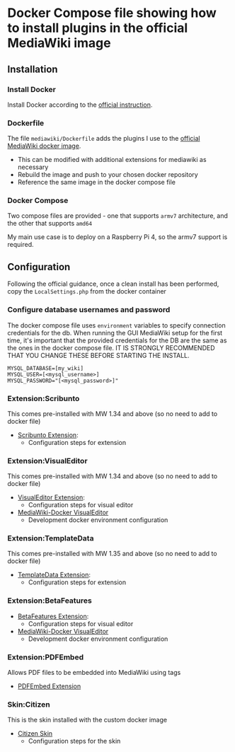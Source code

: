 # Docker Compose file showing how to install plugins in the official MediaWiki image

## Installation

### Install Docker

Install Docker according to the [official
instruction](https://docs.docker.com/install/linux/docker-ce/debian/#install-using-the-repository).

### Dockerfile

The file `mediawiki/Dockerfile` adds the plugins I use to the [official
MediaWiki docker image](https://hub.docker.com/_/mediawiki/).

- This can be modified with additional extensions for mediawiki as necessary
- Rebuild the image and push to your chosen docker repository
- Reference the same image in the docker compose file

### Docker Compose

Two compose files are provided - one that supports `armv7` architecture, and the other that supports `amd64`

My main use case is to deploy on a Raspberry Pi 4, so the armv7 support is required.

## Configuration

Following the official guidance, once a clean install has been performed, copy the `LocalSettings.php` from the docker container

### Configure database usernames and password

The docker compose file uses `environment` variables to specify connection credentials for the db. When running the GUI MediaWiki setup for the first time, it's important that the provided credentials for the DB are the same as the ones in the docker compose file. IT IS STRONGLY RECOMMENDED THAT YOU CHANGE THESE BEFORE STARTING THE INSTALL.

```
MYSQL_DATABASE=[my_wiki]
MYSQL_USER=[<mysql_username>]
MYSQL_PASSWORD="[<mysql_password>]"
```

### Extension:Scribunto

This comes pre-installed with MW 1.34 and above (so no need to add to docker file)

- [Scribunto Extension](https://www.mediawiki.org/wiki/Extension:Scribunto): 
  - Configuration steps for extension

### Extension:VisualEditor

This comes pre-installed with MW 1.34 and above (so no need to add to docker file)

- [VisualEditor Extension](https://www.mediawiki.org/wiki/Extension:VisualEditor): 
  - Configuration steps for visual editor
- [MediaWiki-Docker VisualEditor](https://www.mediawiki.org/wiki/MediaWiki-Docker/Extension/VisualEditor) 
  - Development docker environment configuration

### Extension:TemplateData

This comes pre-installed with MW 1.35 and above (so no need to add to docker file)

- [TemplateData Extension](https://www.mediawiki.org/wiki/Extension:TemplateData): 
  - Configuration steps for extension

### Extension:BetaFeatures

- [BetaFeatures Extension](https://www.mediawiki.org/wiki/Extension:VisualEditor): 
  - Configuration steps for visual editor
- [MediaWiki-Docker VisualEditor](https://www.mediawiki.org/wiki/MediaWiki-Docker/Extension/VisualEditor) 
  - Development docker environment configuration

### Extension:PDFEmbed

Allows PDF files to be embedded into MediaWiki using tags

- [PDFEmbed Extension](https://www.mediawiki.org/wiki/Extension:PDFEmbed) 

### Skin:Citizen

This is the skin installed with the custom docker image

- [Citizen Skin](https://www.mediawiki.org/wiki/Skin:Citizen) 
  - Configuration steps for the skin

